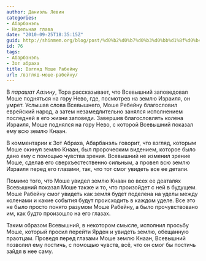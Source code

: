 ```yaml
---
author: Даниэль Левин
categories:
- Абарбанэль
- Недельная глава
date: "2010-09-25T18:35:15Z"
guid: http://shinmem.org/blog/post/%d0%b2%d0%b7%d0%b3%d0%bb%d1%8f%d0%b4-%d0%bc%d0%be%d1%88%d0%b5-%d1%80%d0%b0%d0%b1%d0%b5%d0%b9%d0%bd%d1%83
id: 76
tags:
- Абарбанэль
- Зот абраха
title: Взгляд Моше Рабейну
url: /взгляд-моше-рабейну/
---
```

<!--more-->

В _парашат Аазину_, Тора рассказывает, что Всевышний заповедовал Моше подняться на гору Нево, где, посмотрев на землю Израиля, он умрет. Услышав слова Всевышнего, Моше Ребейну благословил еврейский народ, а затем незамедлительно занялся исполнением последней в его жизни заповеди. Завершив благословлять колена Израиля, Моше поднялся на гору Нево, с которой Всевышний показал ему всю землю Кнаан.

В комментарии к Зот Абраха, Абарбанэль говорит, что взгляд, которым Моше окинул землю Кнаан, был пророческим видением, которое было дано ему с помощью чувства зрения. Всевышний не изменил зрение Моше, сделав его сверхъестественно сильным, а провел всю землю Израиля перед его глазами, так, что тот смог увидеть все ее детали. 

Помимо того, что Моше увидел землю Кнаан во всех ее деаталях Всевышний показал Моше также и то, что произойдет с ней в будущем. Моше Рабейну смог увидеть как земля будет поделена на уделы между коленами и какие события будут происходить в каждом уделе. Все это не было просто понято разумом Моше Рабейну, а было прочувствовано им, как будто произошло на его глазах. 

Таким образом Всевышний, в некотором смысле, исполнил просьбу Моше, который просил перейти Ярден и увидеть землю, обещанную праотцам. Проведя перед глазами Моше землю Кнаан, Всевышний позволил ему постичь, с помощью чувств, всё, что он смог бы постичь зайдя в нее саму.
